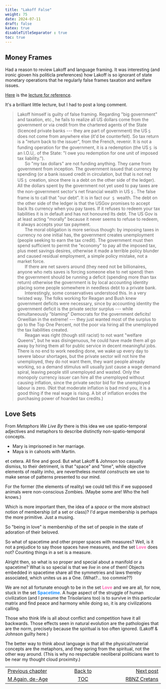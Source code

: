 ```yaml
---
title: "Lakoff False"
weight: 75
date: 2024-07-11
draft: false
katex: true
disableTitleSeparator : true
toc: true
---
```


## Money Frames

Had a reason to review Lakoff and language framing. It was interesting 
(and ironic gioven his politicla preferences) how Lakoff is so ignorant 
of state monetary operations that he regularly false frames taxation and 
welfare issues. 

[Here](https://www.youtube.com/watch?v=5f9R9MtkpqM) is the 
[lecture for reference](https://www.youtube.com/watch?v=5f9R9MtkpqM).

It's a brilliant little lecture, but I had to post a long comment.

> Lakoff himself is guilty of false framing. Regarding "big government" 
and taxation, etc., he fails to realize all US dollars come from the 
government or via credit from the chartered agents of the State (licenced 
private banks --- they are part of government) the US﹩ does not come from 
anywhere else (it'd be counterfeit). So tax return is a "return back to the 
issuer", from the French, revenir. It is not a funding operation for the 
government, it is a redemption (the US﹩ is an I.O.U,. of the State: "I owe 
you redemption for one unit of imposed tax liability.").   
&nbsp;&nbsp;&nbsp;&nbsp;&nbsp;&nbsp;So "my tax dollars" are not funding 
anything. They came from government from inception. The government issued 
that currency by spending (or a bank issued credit in circulation, but that 
is not net US﹩ creation, since there is a debt on the other side of the 
ledger). All the dollars spent by the government not yet used to pay taxes 
are the non-government sector's net financial wealth in US﹩.  The false frame 
is to call that "our debt". It is in fact our ﹩ wealth. The debt on the other 
side of the ledger is that the USGov promises to accept back Its currency 
when you pay taxes. If it refuses to redeem your tax liabilities it is in 
default and has not honoured Its debt. The US Gov is at least acting "morally" 
because it never seems to refuse to redeem, it always accepts your tax payment.   
&nbsp;&nbsp;&nbsp;&nbsp;&nbsp;&nbsp;The moral obligation is more serious 
though: by imposing taxes in currency no one initial has, the government 
creates unemployment (people seeking to earn the tax credit). The government 
must then spend sufficient to permit the "economy" to pay all the imposed tax, 
plus meet savings desires, otherwise it made a terrible policy blunder and 
caused residual employment, a simple policy mistake, not a market force.   
&nbsp;&nbsp;&nbsp;&nbsp;&nbsp;&nbsp;If there are net savers around (they need 
not be billionaires, anyone who nets saves is forcing someone else to net 
spend) then the government should be running a deficit (spending more than 
tax return) otherwise the government is by local accounting identity placing 
some people somewhere in needless debt to a private bank.  
&nbsp;&nbsp;&nbsp;&nbsp;&nbsp;&nbsp;Interestingly, some conservatives 
understood this. In a very twisted way.  The folks working for Reagan and 
Bush knew government deficits were necessary, since by accounting identity 
the government deficit is the private sector surplus  --- while simultaneously 
"blaming" Democrats for the government deficits! Orwellian in the extreme! --- 
they just wanted most of the surplus to go to the Top One Percent, not the 
poor via hiring all the unemployed the tax liabilities created.  
&nbsp;&nbsp;&nbsp;&nbsp;&nbsp;&nbsp;Reagan was right (though still racist) 
to not want "welfare Queens", but he was disingenuous, he could have made 
them all go away by hiring them all for public service in decent meaningful 
jobs. There is no end to work needing done, we wake up every day to severe 
labour shortages, but the private sector will not hire the unemployed, they 
do not want them, they want people already working, so a demand stimulus 
will usually just cause a wage demand spiral, leaving people still unemployed 
and wasted. Only the monopoly currency issuer can hire all the unemployed 
without causing inflation, since the private sector bid for the unemployed 
labour is zero.  (Not that moderate inflation is bad mind you, it is a good 
thing if the real wage is rising. A bit of inflation erodes the purchasing 
power of hoarded tax credits.)


## Love Sets

From _Metaphors We Live By_ there is this idea we use spatio-temporal 
adjectives and metaphors to describe distinctly non-spatio-temporal 
concepts.
* Mary is imprisoned in her marriage.
* Maya is in cahoots with Martin. 

et cetera. All fine and good. But what Lakoff & Johnson too casually dismiss, 
to their detriment, is that "space" and "time", while objective elements of 
reality imho, are nevertheless _mental constructs_ we use to make sense of 
patterns presented to our mind.

For the former (the elements of reality) we could tell this if we 
supposed animals were non-conscious Zombies. (Maybe some are! Who the hell 
knows.)

Which is more important then, the idea of a _space_ or the more abstract 
notion of membership (of a set or class)?  I'd argue membership is perhaps 
the more primitive. Just a musing. 

So "being in love" is membership of the set of people in the state of 
adoration of their beloved.

So what of spacetime and other proper spaces with measures? Well, is it not 
a prejudice to say those spaces have measures, and the set 
**<font style="color: hotpink">Love</font>** does 
not? Counting things in a set is a measure. 

Alright then, so what is so proper and special about a manifold or a 
spacetime? What is so special is that we _live_ in one of them! 
Objects embedded in spacetime share all the symmetries and laws thereby 
associated, which unites us as a One. (What?... too commie??)

We are not all fortunate enough to be in the set 
**<font style="color: hotpink">Love</font>** and we are all, for now, 
stuck in the set **<font style="color: dodgerblue">Spacetime</font>**.
A huge aspect of the struggle of human civilization (and I presume the 
Trisolarians too) is to survive in this particular matrix and find peace 
and harmony while doing so, it is any civilizations calling. 

Those who think life is all about conflict and competition have it 
all backwards. Those effects seen in natural evolution are the 
pathologies that are the norm, precisely because the spiritual is too 
often ignored. (Lakoff & Johnson guilty here.)

The better way to think about language is that all the physical/material 
concepts are the metaphors, and they spring from the spiritual, not the 
other way around.  (This is why no respectable neoliberal politicians want 
to be near my thought cloud proximity.)



<table style="border-collapse: collapse; border=0;">
    <colgroup>
       <col span="1" style="width: 20%;">
       <col span="1" style="width: 20%;">
       <col span="1" style="width: 20%;">
    </colgroup>
<tr style="border: 1px solid color:#0f0f0f;">
<td style="border: 1px solid color:#0f0f0f;">
<a href="../73_m_again_but_aged_well">Previous chapter</a></td>
<td style="border: 1px solid color:#0f0f0f; text-align:center;">
<a href="../">Back to</a></td>
<td style="border: 1px solid color:#0f0f0f; text-align:right;">
<a href="../75_rbnz_cretans">Next post</a></td>
</tr>
<tr style="border: 1px solid color:#0f0f0f;">
<td style="border: 1px solid color:#0f0f0f;">
<a href="../73_m_again_but_aged_well">M Again, de-Age</a></td>
<td style="border: 1px solid color:#0f0f0f; text-align:center;">
<a href="../">TOC</a></td>
<td style="border: 1px solid color:#0f0f0f; text-align:right;">
<a href="../75_rbnz_cretans">RBNZ Cretans</a></td>
</tr>
</table>

